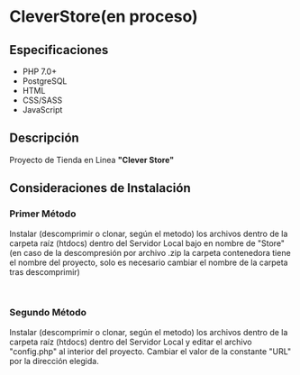 # CleverStore(en proceso)

<h2>Especificaciones</h2>

<ul>
  <li>PHP 7.0+</li>
  <li>PostgreSQL</li>
  <li>HTML</li>
  <li>CSS/SASS</li>
  <li>JavaScript</li>
</ul>

<h2>Descripción</h2>
<p>Proyecto de Tienda en Linea <b>"Clever Store"</b></p>

<h2>Consideraciones de Instalación</h2>
<h3>Primer Método</h3>
<p>Instalar (descomprimir o clonar, según el metodo) los archivos dentro de la carpeta raíz (htdocs) dentro del Servidor Local
bajo en nombre de "Store" (en caso de la descompresión por archivo .zip la carpeta contenedora tiene el nombre del proyecto, solo
es necesario cambiar el nombre de la carpeta tras descomprimir)</p>
</br>
<h3>Segundo Método</h3>
<p><p>Instalar (descomprimir o clonar, según el metodo) los archivos dentro de la carpeta raíz (htdocs) dentro del Servidor Local
y editar el archivo "config.php" al interior del proyecto. Cambiar el valor de la constante "URL" por la dirección elegida.</p>

